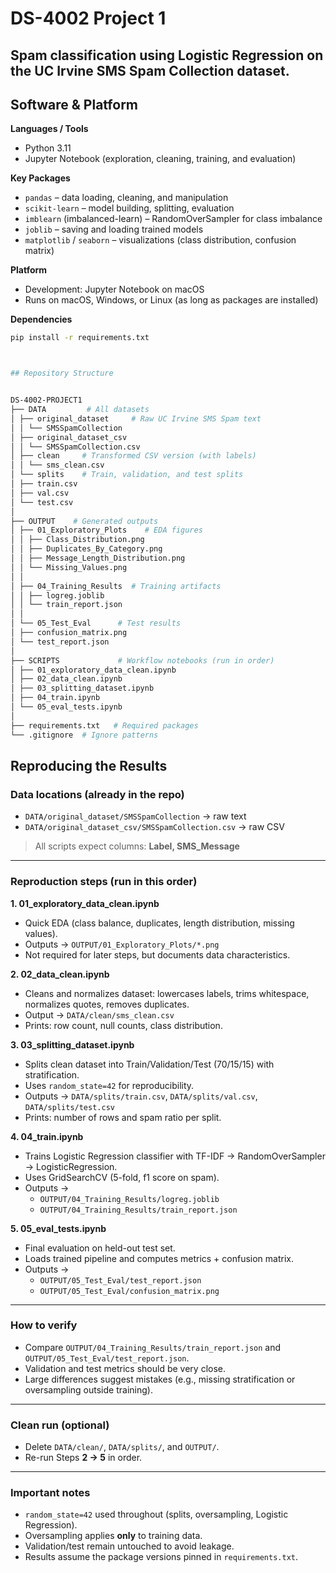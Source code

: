 # DS-4002 Project 1
Spam classification using Logistic Regression on the UC Irvine SMS Spam Collection dataset.
---

## Software & Platform
**Languages / Tools**
- Python 3.11
- Jupyter Notebook (exploration, cleaning, training, and evaluation)

**Key Packages**
- `pandas` – data loading, cleaning, and manipulation
- `scikit-learn` – model building, splitting, evaluation
- `imblearn` (imbalanced-learn) – RandomOverSampler for class imbalance
- `joblib` – saving and loading trained models
- `matplotlib` / `seaborn` – visualizations (class distribution, confusion matrix)

**Platform**
- Development: Jupyter Notebook on macOS
- Runs on macOS, Windows, or Linux (as long as packages are installed)

**Dependencies**
```bash
pip install -r requirements.txt



## Repository Structure


DS-4002-PROJECT1
├── DATA         # All datasets 
│ ├── original_dataset     # Raw UC Irvine SMS Spam text
│ │ └── SMSSpamCollection
│ ├── original_dataset_csv
│ │ └── SMSSpamCollection.csv 
│ ├── clean     # Transformed CSV version (with labels)
│ │ └── sms_clean.csv
│ └── splits    # Train, validation, and test splits
│ ├── train.csv
│ ├── val.csv
│ └── test.csv
│
├── OUTPUT    # Generated outputs
│ ├── 01_Exploratory_Plots    # EDA figures
│ │ ├── Class_Distribution.png
│ │ ├── Duplicates_By_Category.png
│ │ ├── Message_Length_Distribution.png
│ │ └── Missing_Values.png
│ │
│ ├── 04_Training_Results  # Training artifacts
│ │ ├── logreg.joblib
│ │ └── train_report.json
│ │
│ └── 05_Test_Eval      # Test results
│ ├── confusion_matrix.png
│ └── test_report.json
│
├── SCRIPTS             # Workflow notebooks (run in order)
│ ├── 01_exploratory_data_clean.ipynb
│ ├── 02_data_clean.ipynb
│ ├── 03_splitting_dataset.ipynb
│ ├── 04_train.ipynb
│ └── 05_eval_tests.ipynb
│
├── requirements.txt   # Required packages
└── .gitignore  # Ignore patterns
```

## Reproducing the Results

### Data locations (already in the repo)
- `DATA/original_dataset/SMSSpamCollection` → raw text  
- `DATA/original_dataset_csv/SMSSpamCollection.csv` → raw CSV  

> All scripts expect columns: **Label, SMS_Message**

---

### Reproduction steps (run in this order)

**1. 01_exploratory_data_clean.ipynb**  
- Quick EDA (class balance, duplicates, length distribution, missing values).  
- Outputs → `OUTPUT/01_Exploratory_Plots/*.png`  
- Not required for later steps, but documents data characteristics.  

**2. 02_data_clean.ipynb**  
- Cleans and normalizes dataset: lowercases labels, trims whitespace, normalizes quotes, removes duplicates.  
- Output → `DATA/clean/sms_clean.csv`  
- Prints: row count, null counts, class distribution.  

**3. 03_splitting_dataset.ipynb**  
- Splits clean dataset into Train/Validation/Test (70/15/15) with stratification.  
- Uses `random_state=42` for reproducibility.  
- Outputs → `DATA/splits/train.csv`, `DATA/splits/val.csv`, `DATA/splits/test.csv`  
- Prints: number of rows and spam ratio per split.  

**4. 04_train.ipynb**  
- Trains Logistic Regression classifier with TF-IDF → RandomOverSampler → LogisticRegression.  
- Uses GridSearchCV (5-fold, f1 score on spam).  
- Outputs →  
  - `OUTPUT/04_Training_Results/logreg.joblib`  
  - `OUTPUT/04_Training_Results/train_report.json`  

**5. 05_eval_tests.ipynb**  
- Final evaluation on held-out test set.  
- Loads trained pipeline and computes metrics + confusion matrix.  
- Outputs →  
  - `OUTPUT/05_Test_Eval/test_report.json`  
  - `OUTPUT/05_Test_Eval/confusion_matrix.png`  

---

### How to verify
- Compare `OUTPUT/04_Training_Results/train_report.json` and `OUTPUT/05_Test_Eval/test_report.json`.  
- Validation and test metrics should be very close.  
- Large differences suggest mistakes (e.g., missing stratification or oversampling outside training).  

---

### Clean run (optional)
- Delete `DATA/clean/`, `DATA/splits/`, and `OUTPUT/`.  
- Re-run Steps **2 → 5** in order.  

---

### Important notes
- `random_state=42` used throughout (splits, oversampling, Logistic Regression).  
- Oversampling applies **only** to training data.  
- Validation/test remain untouched to avoid leakage.  
- Results assume the package versions pinned in `requirements.txt`.  
